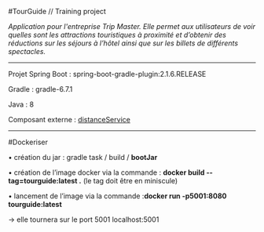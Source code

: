 #TourGuide // Training project

<i>Application pour l'entreprise Trip Master. Elle permet aux utilisateurs de voir quelles sont les attractions touristiques à proximité et d’obtenir des réductions sur les séjours à l’hôtel ainsi que sur les billets de différents spectacles.</i>

<hr>

Projet Spring Boot : spring-boot-gradle-plugin:2.1.6.RELEASE

Gradle : gradle-6.7.1

Java : 8

Composant externe : <a href="https://github.com/Helloz18/distanceService">distanceService</a>

<hr>

#Dockeriser

• création du jar : gradle task / build / <b>bootJar</b>

• création de l’image docker via la commande : <b>docker build --tag=tourguide:latest .</b>
(le tag doit être en miniscule)

• lancement de l’image via la commande :<b>docker run -p5001:8080 tourguide:latest</b>

→ elle tournera sur le port 5001 localhost:5001
